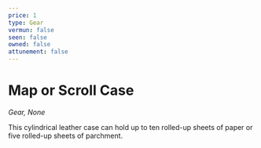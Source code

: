 ```yaml
---
price: 1
type: Gear
vermun: false
seen: false
owned: false
attunement: false
---
```

# Map or Scroll Case

*Gear, None*

This cylindrical leather case can hold up to ten rolled-up sheets of paper or five rolled-up sheets of parchment.